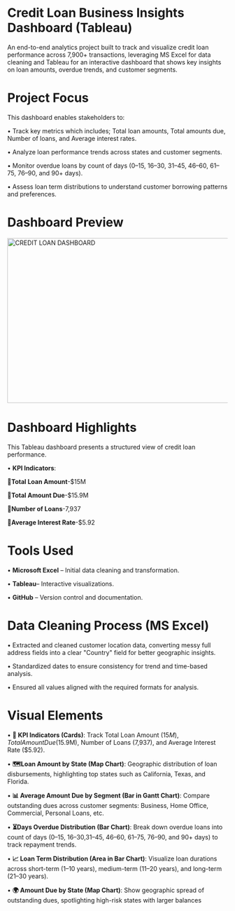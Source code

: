 # Credit Loan Business Insights Dashboard (Tableau)

An end-to-end analytics project built to track and visualize credit loan performance across 7,900+ transactions, leveraging MS Excel for data cleaning and Tableau for an interactive dashboard that shows key insights on loan amounts, overdue trends, and customer segments.

# Project Focus

This dashboard enables stakeholders to:

•	Track key metrics which includes; Total loan amounts, Total amounts due, Number of loans, and Average interest rates.

•	Analyze loan performance trends across states and customer segments.

•	Monitor overdue loans by count of days (0–15, 16–30, 31–45, 46–60, 61–75, 76–90, and 90+ days).

•	Assess loan term distributions to understand customer borrowing patterns and preferences.

# Dashboard Preview

<img width="599" height="376" alt="CREDIT LOAN DASHBOARD" src="https://github.com/user-attachments/assets/fba656db-e939-4fab-b625-e3540b0cdf46" />


# Dashboard Highlights

This Tableau dashboard presents a structured view of credit loan performance.

•	**KPI Indicators**:

**Total Loan Amount**-$15M 

**Total Amount Due**-$15.9M

**Number of Loans**-7,937

**Average Interest Rate**-$5.92


# Tools Used

•	**Microsoft Excel** – Initial data cleaning and transformation.

•	**Tableau**– Interactive visualizations.

•	**GitHub** – Version control and documentation.

# Data Cleaning Process (MS Excel)

• Extracted and cleaned customer location data, converting messy full address fields into a clear "Country" field for better geographic insights.

•	Standardized dates to ensure consistency for trend and time-based analysis.

•	Ensured all values aligned with the required formats for analysis.


# Visual Elements

•	**📌 KPI Indicators (Cards)**: Track Total Loan Amount ($15M), Total Amount Due ($15.9M), Number of Loans (7,937), and Average Interest Rate ($5.92).

•	**🗺️Loan Amount by State (Map Chart)**: Geographic distribution of loan disbursements, highlighting top states such as California, Texas, and Florida.

•	**📊 Average Amount Due by Segment (Bar in Gantt Chart)**: Compare outstanding dues across customer segments: Business, Home Office, Commercial, Personal Loans, etc.

•	**⏳Days Overdue Distribution (Bar Chart)**: Break down overdue loans into count of days (0–15, 16–30,31–45, 46–60, 61–75, 76–90, and 90+ days) to track repayment trends.

•	**📈 Loan Term Distribution (Area in Bar Chart)**: Visualize loan durations across short-term (1–10 years), medium-term (11–20 years), and long-term (21–30 years).

•	**🌍 Amount Due by State (Map Chart)**: Show geographic spread of outstanding dues, spotlighting high-risk states with larger balances






